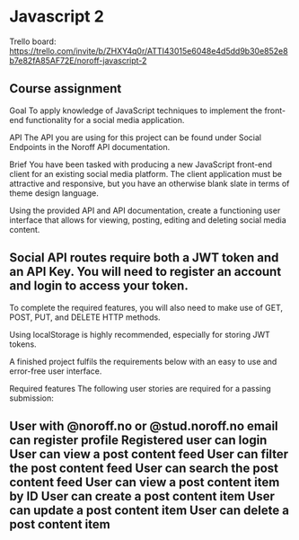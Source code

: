# Javascript 2

Trello board: https://trello.com/invite/b/ZHXY4q0r/ATTI43015e6048e4d5dd9b30e852e8b7e82fA85AF72E/noroff-javascript-2

## Course assignment

Goal
To apply knowledge of JavaScript techniques to implement the front-end functionality for a social media application.

API
The API you are using for this project can be found under Social Endpoints in the Noroff API documentation.

Brief
You have been tasked with producing a new JavaScript front-end client for an existing social media platform. The client application must be attractive and responsive, but you have an otherwise blank slate in terms of theme design language.

Using the provided API and API documentation, create a functioning user interface that allows for viewing, posting, editing and deleting social media content.

Social API routes require both a JWT token and an API Key. You will need to register an account and login to access your token.
--------------------------------------------------------------------------------------------------------------------------------------------
To complete the required features, you will also need to make use of GET, POST, PUT, and DELETE HTTP methods.

Using localStorage is highly recommended, especially for storing JWT tokens.

A finished project fulfils the requirements below with an easy to use and error-free user interface.

Required features
The following user stories are required for a passing submission:

User with @noroff.no or @stud.noroff.no email can register profile
Registered user can login
User can view a post content feed
User can filter the post content feed
User can search the post content feed
User can view a post content item by ID
User can create a post content item
User can update a post content item
User can delete a post content item
--------------------------------------------------------------------------------------------------------------------------------------------



